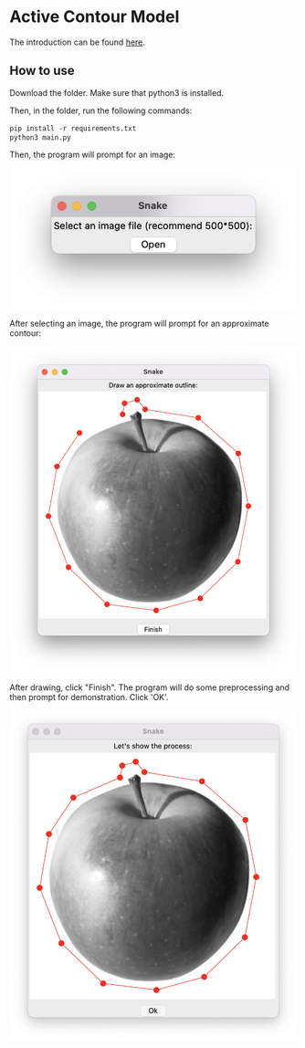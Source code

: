 # Active Contour Model

The introduction can be found [here](ko5cles.github.io/CV).

## How to use

Download the folder. Make sure that python3 is installed.

Then, in the folder, run the following commands:

```
pip install -r requirements.txt
python3 main.py
```
Then, the program will prompt for an image:

![prompt for image](assets/select.png)

After selecting an image, the program will prompt for an approximate contour:

![prompt for contour](assets/draw.png)

After drawing, click "Finish". The program will do some preprocessing and then prompt for demonstration. Click 'OK'.

![prompt for demo](assets/ok.png)
